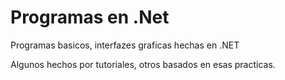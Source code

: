 # Programas en .Net
 Programas basicos, interfazes graficas hechas en .NET

Algunos hechos por tutoriales, otros basados en esas practicas.